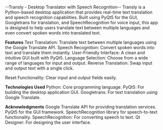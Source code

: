 --Transly - Desktop Translator with Speech Recognition--
Transly is a Python-based desktop application that provides real-time text translation and speech recognition capabilities. Built using PyQt5 for the GUI, Googletrans for translation, and SpeechRecognition for voice input, this app is designed to help users translate text between multiple languages and even convert spoken words into translated text.

**Features**
Text Translation: Translate text between multiple languages using the Google Translate API.
Speech Recognition: Convert spoken words into text and translate them instantly.
User-Friendly Interface: A clean and intuitive GUI built with PyQt5.
Language Selection: Choose from a wide range of languages for input and output.
Reverse Translation: Swap input and output text with a single click.

Reset Functionality: Clear input and output fields easily.

**Technologies Used**
Python: Core programming language.
PyQt5: For building the desktop application GUI.
Googletrans: For text translation using Google Translate.

**Acknowledgments**
Google Translate API for providing translation services.
PyQt5 for the GUI framework.
SpeechRecognition library for speech-to-text functionality.
SpeechRecognition: For converting speech to text.
Qt Designer: For designing the user interface.

